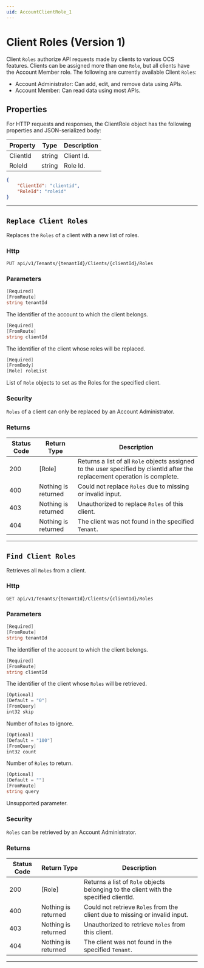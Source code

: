 ```yaml
---
uid: AccountClientRole_1
---
```


# Client Roles (Version 1)

Client `Roles` authorize API requests made by clients to various OCS features. Clients can be assigned more than one
`Role`, but all clients have the Account Member role. The following are currently available Client `Roles`:
- Account Administrator: Can add, edit, and remove data using APIs.
- Account Member: Can read data using most APIs.


## Properties

For HTTP requests and responses, the ClientRole object has the following properties and JSON-serialized body: 

| Property | Type | Description | 
 | --- | --- | ---  | 
| ClientId | string | Client Id. | 
| RoleId | string | Role Id. | 


```json
{
	"ClientId": "clientid",
	"RoleId": "roleid"
}
```
***

## `Replace Client Roles`

Replaces the `Roles` of a client with a new list of roles.

### Http

`PUT api/v1/Tenants/{tenantId}/Clients/{clientId}/Roles`


### Parameters

```csharp
[Required]
[FromRoute]
string tenantId
```

The identifier of the account to which the client belongs.
```csharp
[Required]
[FromRoute]
string clientId
```

The identifier of the client whose roles will be replaced.
```csharp
[Required]
[FromBody]
[Role] roleList
```

List of `Role` objects to set as the Roles for the specified client.


### Security

`Roles` of a client can only be replaced by an Account Administrator.

### Returns

| Status Code | Return Type | Description | 
 | --- | --- | ---  | 
| 200 | [Role] | Returns a list of all `Role` objects assigned to the user specified by clientId after the replacement operation is complete. | 
| 400 | Nothing is returned | Could not replace `Roles` due to missing or invalid input. | 
| 403 | Nothing is returned | Unauthorized to replace `Roles` of this client. | 
| 404 | Nothing is returned | The client was not found in the specified `Tenant`. | 


***

## `Find Client Roles`

Retrieves all `Roles` from a client.

### Http

`GET api/v1/Tenants/{tenantId}/Clients/{clientId}/Roles`


### Parameters

```csharp
[Required]
[FromRoute]
string tenantId
```

The identifier of the account to which the client belongs.
```csharp
[Required]
[FromRoute]
string clientId
```

The identifier of the client whose `Roles` will be retrieved.
```csharp
[Optional]
[Default = "0"]
[FromQuery]
int32 skip
```

Number of `Roles` to ignore.
```csharp
[Optional]
[Default = "100"]
[FromQuery]
int32 count
```

Number of `Roles` to return.
```csharp
[Optional]
[Default = ""]
[FromRoute]
string query
```

Unsupported parameter.


### Security

`Roles` can be retrieved by an Account Administrator.

### Returns

| Status Code | Return Type | Description | 
 | --- | --- | ---  | 
| 200 | [Role] | Returns a list of `Role` objects belonging to the client with the specified clientId. | 
| 400 | Nothing is returned | Could not retrieve `Roles` from the client due to missing or invalid input. | 
| 403 | Nothing is returned | Unauthorized to retrieve `Roles` from this client. | 
| 404 | Nothing is returned | The client was not found in the specified `Tenant`. | 


***

